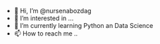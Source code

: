 - 👋 Hi, I’m @nursenabozdag
- 👀 I’m interested in ...
- 🌱 I’m currently learning Python an Data Science 
- 📫 How to reach me ..

<!---
nursenabozdag/nursenabozdag is a ✨ special ✨ repository because its `README.md` (this file) appears on your GitHub profile.
You can click the Preview link to take a look at your changes.
--->
